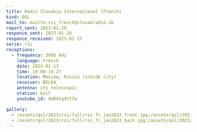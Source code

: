 ```yaml
---
title: Radio Slovakia International (French)
kind: QSL
mail_to: mailto:rsi_french@slovakradio.sk
report_sent: 2023-01-20
responce_sent: 2023-01-26
responce_received: 2023-02-15
serie: rsi
receptions:
  - frequency: 3985 kHz
    language: French
    date: 2023-01-13
    time: 19.00-19.27
    location: Moscow, Russia (inside city)
    receiver: BELKA
    antenna: its telescopic
    station: kall
    youtube_id: 4eR4tqdYIfw

gallery:
  - /assets/qsl/2023/rsi/full/rsi_fr_jan2023_front.jpg:/assets/qsl/2023/rsi/small/rsi_fr_jan2023_front.jpg
  - /assets/qsl/2023/rsi/full/rsi_fr_jan2023_back.jpg:/assets/qsl/2023/rsi/small/rsi_fr_jan2023_back.jpg
---
```

